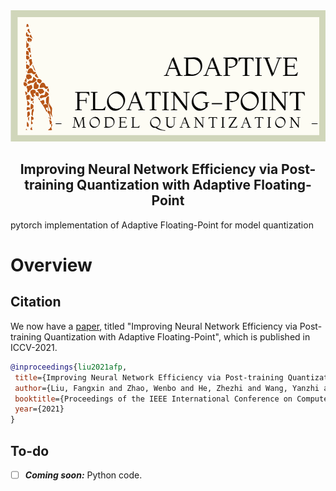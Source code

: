 <div style="text-align:center">
<img src="sth\AFP.png" alt="AFP_Logo" width="700"/>
<h2>Improving Neural Network Efficiency via Post-training Quantization with Adaptive Floating-Point</h2>
</div>
pytorch implementation of Adaptive Floating-Point for model quantization

# Overview

## Citation

We now have a [paper](#), titled "Improving Neural Network Efficiency via Post-training Quantization with Adaptive Floating-Point", which is published in ICCV-2021.
```bibtex
@inproceedings{liu2021afp,
 title={Improving Neural Network Efficiency via Post-training Quantization with Adaptive Floating-Point},
 author={Liu, Fangxin and Zhao, Wenbo and He, Zhezhi and Wang, Yanzhi and Wang, Zongwu Wang and Dai, Changzhi and Liang, Xiaoyao and Jiang, Li},
 booktitle={Proceedings of the IEEE International Conference on Computer Vision (ICCV)},
 year={2021}
}
```

## To-do

- [ ] ***Coming soon:*** Python code.
